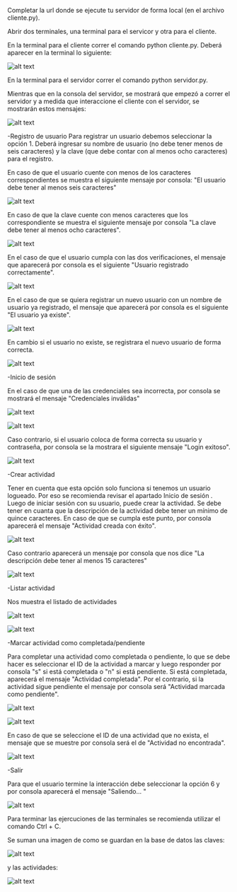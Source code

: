 Completar la url donde se ejecute tu servidor de forma local (en el archivo cliente.py).

Abrir dos terminales, una terminal para el servicor y otra para el cliente.

En la terminal para el cliente correr el comando python cliente.py.
Deberá aparecer en la terminal lo siguiente:

![alt text](images/image.png)

En la terminal para el servidor correr el comando python servidor.py.

Mientras que en la consola del servidor, se mostrará que empezó a correr el servidor y a medida que interaccione el cliente con el servidor, se mostrarán estos mensajes:

![alt text](images/image-17.png)

-Registro de usuario
Para registrar un usuario debemos seleccionar la opción 1.
Deberá ingresar su nombre de usuario (no debe tener menos de seis caracteres) y la clave (que debe contar con al menos ocho caracteres) para el registro. 

En caso de que el usuario cuente con menos de los caracteres correspondientes se muestra el siguiente mensaje por consola: "El usuario debe tener al menos seis caracteres"

![alt text](images/image-2.png)

En caso de que la clave cuente con menos caracteres que los correspondiente se muestra el siguiente mensaje por consola "La clave debe tener al menos ocho caracteres".

![alt text](images/image-1.png)

En el caso de que el usuario cumpla con las dos verificaciones, el mensaje que aparecerá por consola es el siguiente "Usuario registrado correctamente".

![alt text](images/image-3.png)

En el caso de que se quiera registrar un nuevo usuario con un nombre de usuario ya registrado, el mensaje que aparecerá por consola es el siguiente "El usuario ya existe".

![alt text](images/image-4.png)

En cambio si el usuario no existe, se registrara el nuevo usuario de forma correcta.

![alt text](images/image-5.png)

-Inicio de sesión

En el caso de que una de las credenciales sea incorrecta, por consola se mostrará el mensaje "Credenciales inválidas"

![alt text](images/image-6.png)

![alt text](images/image-7.png)

Caso contrario, si el usuario coloca de forma correcta su usuario y contraseña, por consola se la mostrara el siguiente mensaje "Login exitoso".

![alt text](images/image-8.png)

-Crear actividad

Tener en cuenta que esta opción solo funciona si tenemos un usuario logueado. Por eso se recomienda revisar el apartado Inicio de sesión .
Luego de iniciar sesión con su usuario, puede crear la actividad. Se debe tener en cuanta que la descripción de la actividad debe tener un mínimo de quince caracteres. En caso de que se cumpla este punto, por consola aparecerá el mensaje "Actividad creada con éxito".

![alt text](images/image-9.png)

Caso contrario aparecerá un mensaje por consola que nos dice "La descripción debe tener al menos 15 caracteres"

![alt text](images/image-10.png)

-Listar actividad

Nos muestra el listado de actividades

![alt text](images/image-12.png)

![alt text](images/image-13.png)

-Marcar actividad como completada/pendiente

Para completar una actividad como completada o pendiente, lo que se debe hacer es seleccionar el ID de la actividad a marcar y luego responder por consola "s" si está completada o "n" si está pendiente. Si está completada, aparecerá el mensaje "Actividad completada". Por el contrario, si la actividad sigue pendiente el mensaje por consola será "Actividad marcada como pendiente".

![alt text](images/image-14.png)

![alt text](images/image-16.png)

En caso de que se seleccione el ID de una actividad que no exista, el mensaje que se muestre por consola será el de "Actividad no encontrada".

![alt text](images/image-15.png)

-Salir

Para que el usuario termine la interacción debe seleccionar la opción 6 y por consola aparecerá el mensaje "Saliendo... "

![alt text](images/image-11.png)

Para terminar las ejercuciones de las terminales se recomienda utilizar el comando Ctrl + C.

Se suman una imagen de como se guardan en la base de datos las claves:

![alt text](images/image-21.png)

y las actividades:

![alt text](images/image-20.png)